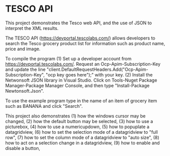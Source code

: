 # TESCO API
This project demonstrates the Tesco web API, and the use of JSON to interpret the XML results.

The TESCO API (https://devportal.tescolabs.com/) allows developers to search the Tesco grocery product list for information such as product name, price and image.

To compile the program (1) Set up a developer account from https://devportal.tescolabs.com/. Request an Ocp-Apim-Subscription-Key and update the line "client.DefaultRequestHeaders.Add("Ocp-Apim-Subscription-Key", "ocp key goes here");" with your key. (2) Install the Netwonsoft JSON library in Visual Studio. Click on Tools-Nuget Package Manager-Package Manager Console, and then type "Install-Package Newtonsoft.Json".

To use the example program type in the name of an item of grocery item such as BANANA and click "Search".

This project also demonstrates
    (1)  how the windows cursor may be changed, 
    (2)  how the default button may be selected, 
    (3)  how to use a picturebox, 
    (4)  how to use a numericupdown, 
    (5)  how to popuplate a datagridview, 
    (6)  how to set the selection mode of a datagridview to "full row", 
    (7)  how to set the column mode of a datagridview to "auto size", 
    (8)  how to act on a selection change in a datagridview, 
    (9)  how to enable and disable a button, 
    
